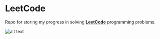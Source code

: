 # LeetCode
Repo for storing my progress in solving [**LeetCode**](https://leetcode.com/problemset/all/) programming problems.

![alt text](https://github.com/murilogustineli/LeetCode/blob/main/leetcode.png)

